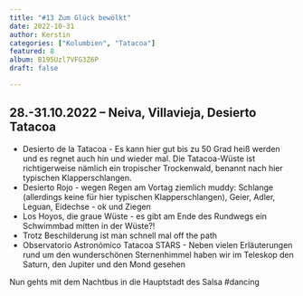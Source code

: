 ```yaml
---
title: "#13 Zum Glück bewölkt"
date: 2022-10-31
author: Kerstin
categories: ["Kolumbien", "Tatacoa"]
featured: 8
album: B195Uzl7VFG3Z6P
draft: false

---
```


## 28.-31.10.2022 – Neiva, Villavieja, Desierto Tatacoa 

* Desierto de la Tatacoa - Es kann hier gut bis zu 50 Grad heiß werden und es regnet auch hin und wieder mal. Die Tatacoa-Wüste ist richtigerweise nämlich ein tropischer Trockenwald, benannt nach hier typischen Klapperschlangen. 
* Desierto Rojo - wegen Regen am Vortag ziemlich muddy: Schlange (allerdings keine für hier typischen Klapperschlangen), Geier, Adler, Leguan, Eidechse - ok und Ziegen
* Los Hoyos, die graue Wüste - es gibt am Ende des Rundwegs ein Schwimmbad mitten in der Wüste?!
* Trotz Beschilderung ist man schnell mal off the path 
* Observatorio Astronómico Tatacoa STARS - Neben vielen Erläuterungen rund um den wunderschönen Sternenhimmel haben wir im Teleskop den Saturn, den Jupiter und den Mond gesehen 

Nun gehts mit dem Nachtbus in die Hauptstadt des Salsa #dancing